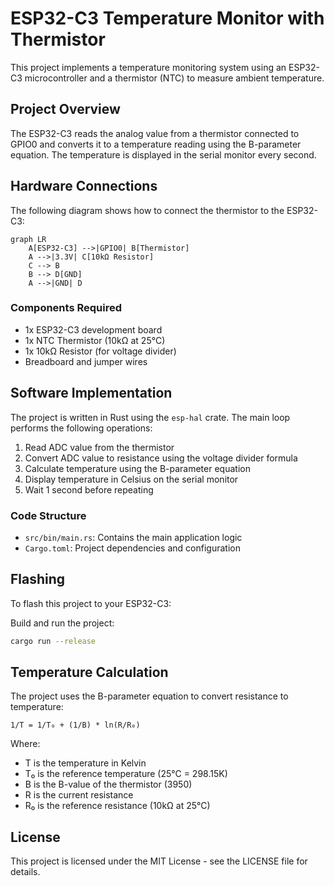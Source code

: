 # ESP32-C3 Temperature Monitor with Thermistor

This project implements a temperature monitoring system using an ESP32-C3 microcontroller and a thermistor (NTC) to measure ambient temperature.

## Project Overview

The ESP32-C3 reads the analog value from a thermistor connected to GPIO0 and converts it to a temperature reading using the B-parameter equation. The temperature is displayed in the serial monitor every second.

## Hardware Connections

The following diagram shows how to connect the thermistor to the ESP32-C3:

```mermaid
graph LR
    A[ESP32-C3] -->|GPIO0| B[Thermistor]
    A -->|3.3V| C[10kΩ Resistor]
    C --> B
    B --> D[GND]
    A -->|GND| D
```

### Components Required

- 1x ESP32-C3 development board
- 1x NTC Thermistor (10kΩ at 25°C)
- 1x 10kΩ Resistor (for voltage divider)
- Breadboard and jumper wires

## Software Implementation

The project is written in Rust using the `esp-hal` crate. The main loop performs the following operations:

1. Read ADC value from the thermistor
2. Convert ADC value to resistance using the voltage divider formula
3. Calculate temperature using the B-parameter equation
4. Display temperature in Celsius on the serial monitor
5. Wait 1 second before repeating

### Code Structure

- `src/bin/main.rs`: Contains the main application logic
- `Cargo.toml`: Project dependencies and configuration

## Flashing

To flash this project to your ESP32-C3:

Build and run the project:
   ```bash
   cargo run --release
   ```

## Temperature Calculation

The project uses the B-parameter equation to convert resistance to temperature:

```
1/T = 1/T₀ + (1/B) * ln(R/R₀)
```

Where:
- T is the temperature in Kelvin
- T₀ is the reference temperature (25°C = 298.15K)
- B is the B-value of the thermistor (3950)
- R is the current resistance
- R₀ is the reference resistance (10kΩ at 25°C)

## License

This project is licensed under the MIT License - see the LICENSE file for details.
